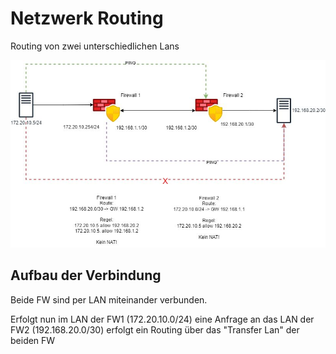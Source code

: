 # Netzwerk Routing

Routing von zwei unterschiedlichen Lans

![Netzwerk Routing](https://github.com/guggenbergerME/linux_codes/blob/main/Firewall/OPNsense/Routing/1578022627641551.jpg)

## Aufbau der Verbindung
Beide FW sind per LAN miteinander verbunden.

Erfolgt nun im LAN der FW1 (172.20.10.0/24) eine Anfrage an das LAN der FW2 (192.168.20.0/30) erfolgt ein Routing
über das "Transfer Lan" der beiden FW



